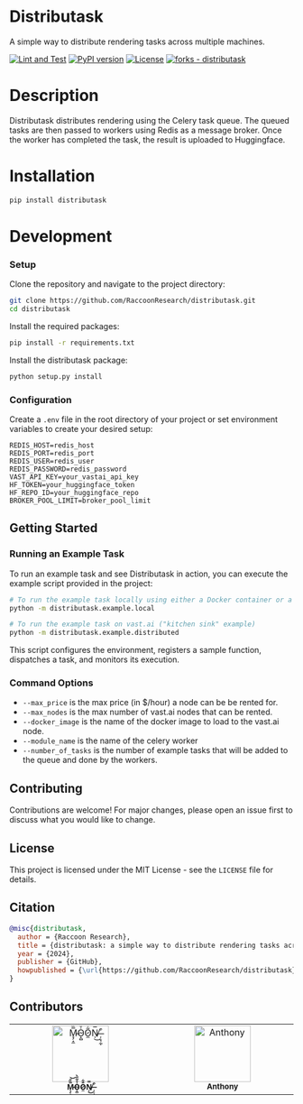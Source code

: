 # Distributask 


A simple way to distribute rendering tasks across multiple machines.

[![Lint and Test](https://github.com/RaccoonResearch/distributask/actions/workflows/test.yml/badge.svg)](https://github.com/RaccoonResearch/distributask/actions/workflows/test.yml)
[![PyPI version](https://badge.fury.io/py/distributask.svg)](https://badge.fury.io/py/distributask)
[![License](https://img.shields.io/badge/License-MIT-blue)](https://github.com/RaccoonResearch/distributask/blob/main/LICENSE)
[![forks - distributask](https://img.shields.io/github/forks/RaccoonResearch/distributask?style=social)](https://github.com/RaccoonResearch/distributask)

# Description

Distributask distributes rendering using the Celery task queue. The queued tasks are then passed to workers using Redis as a message broker. Once the worker has completed the task, the result is uploaded to Huggingface.

# Installation

```bash
pip install distributask
```

# Development

### Setup

Clone the repository and navigate to the project directory:

```bash
git clone https://github.com/RaccoonResearch/distributask.git
cd distributask
```

Install the required packages:

```bash
pip install -r requirements.txt
```

Install the distributask package:

```bash
python setup.py install
```

### Configuration

Create a `.env` file in the root directory of your project or set environment variables to create your desired setup:

```plaintext
REDIS_HOST=redis_host
REDIS_PORT=redis_port
REDIS_USER=redis_user
REDIS_PASSWORD=redis_password
VAST_API_KEY=your_vastai_api_key
HF_TOKEN=your_huggingface_token
HF_REPO_ID=your_huggingface_repo
BROKER_POOL_LIMIT=broker_pool_limit
```

## Getting Started

### Running an Example Task

To run an example task and see Distributask in action, you can execute the example script provided in the project:

```bash
# To run the example task locally using either a Docker container or a Celery worker
python -m distributask.example.local

# To run the example task on vast.ai ("kitchen sink" example)
python -m distributask.example.distributed

```

This script configures the environment, registers a sample function, dispatches a task, and monitors its execution.

### Command Options

- `--max_price` is the max price (in $/hour) a node can be be rented for.
- `--max_nodes` is the max number of vast.ai nodes that can be rented.
- `--docker_image` is the name of the docker image to load to the vast.ai node.
- `--module_name` is the name of the celery worker
- `--number_of_tasks` is the number of example tasks that will be added to the queue and done by the workers.

## Contributing

Contributions are welcome! For major changes, please open an issue first to discuss what you would like to change.

## License

This project is licensed under the MIT License - see the `LICENSE` file for details.

## Citation

```bibtex
@misc{distributask,
  author = {Raccoon Research},
  title = {distributask: a simple way to distribute rendering tasks across mulitiple machines},
  year = {2024},
  publisher = {GitHub},
  howpublished = {\url{https://github.com/RaccoonResearch/distributask}}
}
```

## Contributors

<table>
  <tbody>
    <tr>
      <td align="center" valign="top" width="14.28%"><a href="https://github.com/lalalune"><img src="https://avatars.githubusercontent.com/u/18633264?v=4?s=100" width="100px;" alt="M̵̞̗̝̼̅̏̎͝Ȯ̴̝̻̊̃̋̀Õ̷̼͋N̸̩̿͜ ̶̜̠̹̼̩͒"/><br /><sub><b>M̵̞̗̝̼̅̏̎͝Ȯ̴̝̻̊̃̋̀Õ̷̼͋N̸̩̿͜ ̶̜̠̹̼̩͒</b></sub></a><br />
      <td align="center" valign="top" width="14.28%"><a href="https://github.com/antbaez9"><img src="https://avatars.githubusercontent.com/u/97056049?v=4?s=100" width="100px;" alt="Anthony"/><br /><sub><b>Anthony</b></sub></a><br /></td>
    </tr>
  </tbody>
</table>